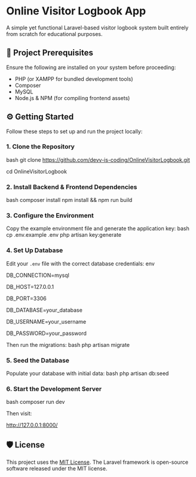 # Online Visitor Logbook App

A simple yet functional Laravel-based visitor logbook system built entirely from scratch for educational purposes.


## 🚀 Project Prerequisites

Ensure the following are installed on your system before proceeding:

- PHP (or XAMPP for bundled development tools)
- Composer
- MySQL
- Node.js & NPM (for compiling frontend assets)


## ⚙️ Getting Started

Follow these steps to set up and run the project locally:

### 1. Clone the Repository
bash
git clone https://github.com/devv-is-coding/OnlineVisitorLogbook.git

cd OnlineVisitorLogbook

### 2. Install Backend & Frontend Dependencies
bash
composer install
npm install && npm run build

### 3. Configure the Environment

Copy the example environment file and generate the application key:
bash
cp .env.example .env
php artisan key:generate

### 4. Set Up Database

Edit your `.env` file with the correct database credentials:
env

DB_CONNECTION=mysql

DB_HOST=127.0.0.1

DB_PORT=3306

DB_DATABASE=your_database

DB_USERNAME=your_username

DB_PASSWORD=your_password


Then run the migrations:
bash
php artisan migrate

### 5. Seed the Database

Populate your database with initial data:
bash
php artisan db:seed

### 6. Start the Development Server
bash
composer run dev

Then visit:

http://127.0.0.1:8000/


## 🛡 License

This project uses the [MIT License](https://opensource.org/licenses/MIT). The Laravel framework is open-source software released under the MIT license.


